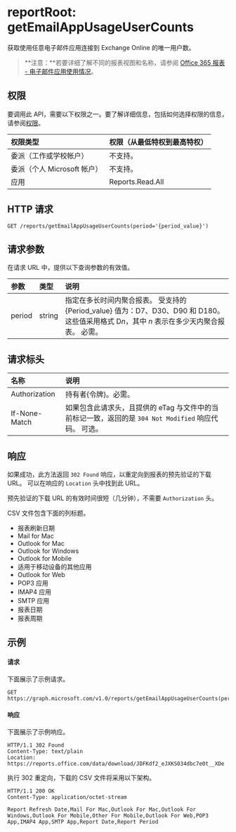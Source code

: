# <a name="reportroot-getemailappusageusercounts"></a>reportRoot: getEmailAppUsageUserCounts

获取使用任意电子邮件应用连接到 Exchange Online 的唯一用户数。

> **注意：**若要详细了解不同的报表视图和名称，请参阅 [Office 365 报表 - 电子邮件应用使用情况](https://support.office.com/client/Email-apps-usage-c2ce12a2-934f-4dd4-ba65-49b02be4703d)。

## <a name="permissions"></a>权限

要调用此 API，需要以下权限之一。要了解详细信息，包括如何选择权限的信息，请参阅[权限](../../../concepts/permissions_reference.md)。

| 权限类型                        | 权限（从最低特权到最高特权） |
| :------------------------------------- | :--------------------------------------- |
| 委派（工作或学校帐户）     | 不支持。                           |
| 委派（个人 Microsoft 帐户） | 不支持。                           |
| 应用                            | Reports.Read.All                         |

## <a name="http-request"></a>HTTP 请求

<!-- { "blockType": "ignored" } --> 

```http
GET /reports/getEmailAppUsageUserCounts(period='{period_value}')
```

## <a name="request-parameters"></a>请求参数

在请求 URL 中，提供以下查询参数的有效值。

| 参数 | 类型   | 说明                              |
| :-------- | :----- | :--------------------------------------- |
| period    | string | 指定在多长时间内聚合报表。 受支持的 {Period_value} 值为：D7、D30、D90 和 D180。 这些值采用格式 D*n*，其中 *n* 表示在多少天内聚合报表。 必需。 |

## <a name="request-headers"></a>请求标头

| 名称          | 说明                              |
| :------------ | :--------------------------------------- |
| Authorization | 持有者{令牌}。必需。                |
| If-None-Match | 如果包含此请求头，且提供的 eTag 与文件中的当前标记一致，返回的是 `304 Not Modified` 响应代码。 可选。 |

## <a name="response"></a>响应

如果成功，此方法返回 `302 Found` 响应，以重定向到报表的预先验证的下载 URL。 可以在响应的 `Location` 头中找到此 URL。

预先验证的下载 URL 的有效时间很短（几分钟），不需要 `Authorization` 头。

CSV 文件包含下面的列标题。

- 报表刷新日期
- Mail for Mac
- Outlook for Mac
- Outlook for Windows
- Outlook for Mobile
- 适用于移动设备的其他应用
- Outlook for Web
- POP3 应用
- IMAP4 应用
- SMTP 应用
- 报表日期
- 报表周期

## <a name="example"></a>示例

#### <a name="request"></a>请求

下面展示了示例请求。

<!-- {
  "blockType": "request",
  "name": "reportroot_getemailappusageusercounts"
}-->

```http
GET https://graph.microsoft.com/v1.0/reports/getEmailAppUsageUserCounts(period='D7')
```

#### <a name="response"></a>响应

下面展示了示例响应。

<!-- { "blockType": "ignored" } --> 

```http
HTTP/1.1 302 Found
Content-Type: text/plain
Location: https://reports.office.com/data/download/JDFKdf2_eJXKS034dbc7e0t__XDe
```

执行 302 重定向，下载的 CSV 文件将采用以下架构。

<!-- {
  "blockType": "response",
  "truncated": true,
  "@odata.type": "stream"
} -->

```http
HTTP/1.1 200 OK
Content-Type: application/octet-stream

Report Refresh Date,Mail For Mac,Outlook For Mac,Outlook For Windows,Outlook For Mobile,Other For Mobile,Outlook For Web,POP3 App,IMAP4 App,SMTP App,Report Date,Report Period
```
